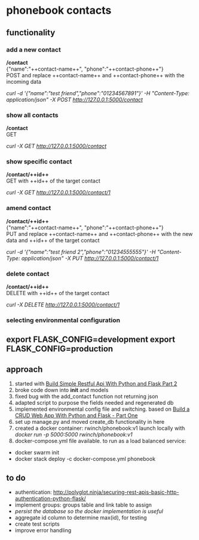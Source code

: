 # phonebook contacts

## functionality
### add a new contact
**/contact**  
{"name":"++contact-name++", "phone":"++contact-phone++"}  
POST and replace ++contact-name++ and ++contact-phone++ with the incoming data

*curl -d '{"name":"test friend","phone":"01234567891"}' -H "Content-Type: application/json" -X POST http://127.0.0.1:5000/contact*

### show all contacts
**/contact**  
GET  

*curl -X GET http://127.0.0.1:5000/contact*

### show specific contact
**/contact/++id++**  
GET with  ++id++ of the target contact  

*curl -X GET http://127.0.0.1:5000/contact/1*

### amend contact
**/contact/++id++**  
{"name":"++contact-name++", "phone":"++contact-phone++"}  
PUT and replace ++contact-name++ and ++contact-phone++ with the new data
and ++id++ of the target contact

*curl -d '{"name":"test friend 2","phone":"01234555555"}' -H "Content-Type: application/json" -X PUT http://127.0.0.1:5000/contact/1*

### delete contact
**/contact/++id++**  
DELETE with ++id++ of the target contact  

*curl -X DELETE http://127.0.0.1:5000/contact/1*

### selecting environmental configuration
export FLASK_CONFIG=development
export FLASK_CONFIG=production
---

## approach
1. started with [Build Simple Restful Api With Python and Flask Part 2](https://medium.com/python-pandemonium/build-simple-restful-api-with-python-and-flask-part-2-724ebf04d12)
2. broke code down into __init__ and models
3. fixed bug with the add_contact function not returning json
4. adapted script to purpose the fields needed and regenerated db
5. implemented environmental config file and switching. based on [Build a CRUD Web App With Python and Flask - Part One](https://scotch.io/tutorials/build-a-crud-web-app-with-python-and-flask-part-one)
6. set up manage.py and moved create_db functionality in here
7. created a docker container: rwinch/phonebook:v1
launch locally with *docker run -p 5000:5000 rwinch/phonebook:v1*
8. docker-compose.yml file available. to run as a load balanced service:
- docker swarm init
- docker stack deploy -c docker-compose.yml phonebook

## to do
- authentication: http://polyglot.ninja/securing-rest-apis-basic-http-authentication-python-flask/
- implement groups: groups table and link table to assign
- *persist the database so the docker implementation is useful*
- aggregate id column to determine max(id), for testing
- create test scripts
- improve error handling
